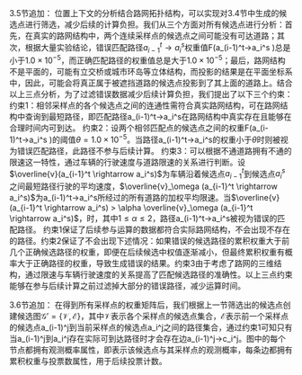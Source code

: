 3.5节追加：
位置上下文的分析结合路网拓扑结构，可以实现对3.4节中生成的候选点进行筛选，减少后续的计算负担。我们从三个方面对所有候选点进行分析：首先，在真实的路网结构中，两个连续采样点的候选点之间可能没有可达道路；其次，根据大量实验结论，错误匹配路径$a_{i-1}^t \rightarrow a_i^s$权重值F(a_(i-1)^t→a_i^s )总是小于$1.0\times 10^{-5}$，而正确匹配路径的权重值总是大于$1.0\times 10^{-5}$；最后，路网结构不是平面的，可能有立交桥或城市环岛等立体结构，而投影的结果是在平面坐标系中，因此，可能会将真正属于被遮挡道路的候选点投影到了其上面的道路上。结合以上三点分析，为了过滤错误数据减少后续计算负担，我们提出了以下三个约束：
约束1：相邻采样点的各个候选点之间的连通性需符合真实路网结构，可在路网结构中查询到最短路径，即匹配路径a_(i-1)^t→a_i^s在路网结构中真实存在且能够在合理时间内可到达。
约束2：设两个相邻匹配点的候选点之间的权重F(a_(i-1)^t→a_i^s )的阈值$\theta=1.0\times 10^{-5}$。当路径a_(i-1)^t→a_i^s的权重小于$\theta$时则被视为错误匹配路径，此路径不参与后续计算。
约束3：可以根据不通道路拥有不通的限速这一特性，通过车辆的行驶速度与道路限速的关系进行判断。设$\overline{v}(a_{i-1}^t \rightarrow a_i^s)$为车辆沿着候选点$a_{i-1}^t$到候选点$a_i^s$之间最短路径行驶的平均速度，$\overline{v}_\omega (a_{i-1}^t \rightarrow a_i^s)$为a_(i-1)^t→a_i^s所经过的所有道路的加权平均限速。当$\overline{v}(a_{i-1}^t \rightarrow a_i^s) > \alpha \overline{v}_\omega (a_{i-1}^t \rightarrow a_i^s)$，时，其中$1 \leq \alpha \leq 2$，路径a_(i-1)^t→a_i^s被视为错误的匹配路径。
  约束1保证了后续参与运算的数据都符合实际路网结构，不会出现不存在的路径。约束2保证了不会出现下述情况：如果错误的候选路径的累积权重大于前几个正确候选路径的权重，即便在后续候选中权值逐渐减小，但最终累积权重有概率大于正确路径的权重，导致生成错误的结果。约束3由于考虑了路网的三维结构，通过限速与车辆行驶速度的关系提高了匹配候选路径的准确性。以上三点约束能够在参与后续计算之前过滤掉大部分的错误路径，减少运算时间。

3.6节追加：
在得到所有采样点的权重矩阵后，我们根据上一节筛选出的候选点创建候选图$\mathcal{G}’=\{\mathcal{V},\mathcal{E}\}$，其中$\mathcal{V}$表示各个采样点的候选点集合，$\mathcal{E}$表示前一个采样点的候选点a_(i-1)^j到当前采样点的候选点a_i^j之间的路径集合，通过约束1可知只有当a_(i-1)^j到a_i^j存在实际可到达路径时才会存在边a_(i-1)^j→c_i^j。图中的每个节点都拥有观测概率属性，即表示该候选点与其采样点的观测概率，每条边都拥有累积权重与投票数属性，用于后续投票计数。
